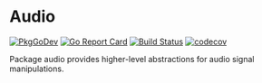 # Audio

[![PkgGoDev](https://pkg.go.dev/badge/pipelined.dev/audio)](https://pkg.go.dev/pipelined.dev/audio)
[![Go Report Card](https://goreportcard.com/badge/pipelined.dev/audio)](https://goreportcard.com/report/pipelined.dev/audio)
[![Build Status](https://travis-ci.org/pipelined/audio.svg?branch=master)](https://travis-ci.org/pipelined/audio)
[![codecov](https://codecov.io/gh/pipelined/audio/branch/master/graph/badge.svg)](https://codecov.io/gh/pipelined/audio)

Package audio provides higher-level abstractions for audio signal manipulations.